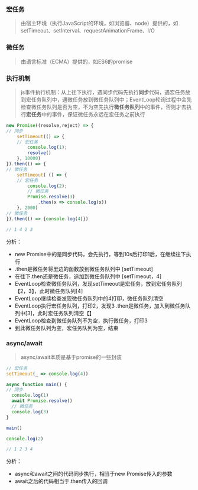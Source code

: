 ### 宏任务

> 由宿主环境（执行JavaScript的环境，如浏览器、node）提供的，如setTimeout、setInterval、requestAnimationFrame、I/O

### 微任务

> 由语言标准（ECMA）提供的，如ES6的promise

### 执行机制

> js事件执行机制：从上往下执行，遇同步代码先执行**同步**代码，遇宏任务放到宏任务队列中，遇微任务放到微任务队列中；EventLoop轮询过程中会先检查微任务队列是否为空，不为空先执行**微任务队列**中的事件，否则才去执行**宏任务**中的事件，保证微任务永远在宏任务之前执行

```js
new Promise((resolve,reject) => {
// 同步
    setTimeout(() => {
    // 宏任务
        console.log(1);
        resolve()
    }, 10000)
}).then(() => {
// 微任务
    setTimeout( () => {
    // 宏任务
        console.log(2);
        // 微任务
        Promise.resolve(3)
            .then(x => console.log(x))
    }, 2000)
// 微任务
}).then(() => {console.log(4)})

// 1 4 2 3
```

分析：

* new Promise中的是同步代码，会先执行，等到10s后打印1后，在继续往下执行
* .then是微任务将里边的函数放到微任务队列中  \[setTimeout\]
* 在往下.then还是微任务，追加到微任务队列中 \[setTimeout，4\]
* EventLoop检查微任务队列，发现setTimeout是宏任务，放到宏任务队列【2，3】，此时微任务队列\[4\]
* EventLoop继续检查发现微任务队列中的4打印，微任务队列清空
* EventLoop执行宏任务队列，打印2，发现3 .then是微任务，加入到微任务队列中\[3\]，此时宏任务队列清空【】
* EventLoop检查到微任务队列不为空，执行微任务，打印3
* 到此微任务队列为空，宏任务队列为空，结束

### async/await

> async/await本质是基于promise的一些封装

```js
// 宏任务
setTimeout(_ => console.log(4))

async function main() {
// 同步
  console.log(1)
  await Promise.resolve()
  // 微任务
  console.log(3)
}

main()

console.log(2)

// 1 2 3 4
```

分析：

* async和await之间的代码同步执行，相当于new Promise传入的参数
* await之后的代码相当于.then传入的回调




